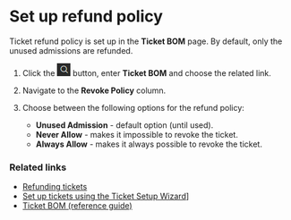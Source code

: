 # Set up refund policy

Ticket refund policy is set up in the **Ticket BOM** page. By default, only the unused admissions are refunded.

1. Click the ![Lightbulb that opens the Tell Me feature](../../../images/Icons/Lightbulb_icon.png "Tell Me what you want to do") button, enter **Ticket BOM** and choose the related link.
2. Navigate to the **Revoke Policy** column.
3. Choose between the following options for the refund policy:

   - **Unused Admission** - default option (until used).
   - **Never Allow** - makes it impossible to revoke the ticket.
   - **Always Allow** - makes it always possible to revoke the ticket.

### Related links

- [Refunding tickets](./RefundingTickets.md)
- [Set up tickets using the Ticket Setup Wizard](../tutorial/ticket_tutorial.md)]
- [Ticket BOM (reference guide)](../reference/ticket_bom.md)